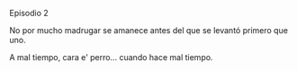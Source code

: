 Episodio 2

No por mucho madrugar se amanece antes del que se levantó primero que uno.

A mal tiempo, cara e' perro... cuando hace mal tiempo.

